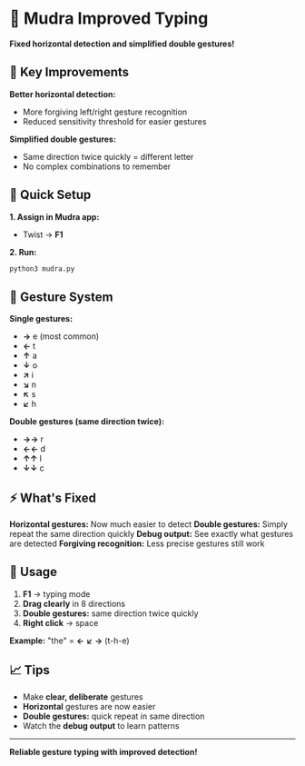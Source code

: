 # 🎯 Mudra Improved Typing

**Fixed horizontal detection and simplified double gestures!**

## 🔧 Key Improvements

**Better horizontal detection:**
- More forgiving left/right gesture recognition
- Reduced sensitivity threshold for easier gestures

**Simplified double gestures:**
- Same direction twice quickly = different letter
- No complex combinations to remember

## 🚀 Quick Setup

**1. Assign in Mudra app:**
- Twist → **F1**

**2. Run:**
```bash
python3 mudra.py
```

## 🎯 Gesture System

**Single gestures:**
- **→** e (most common)
- **←** t  
- **↑** a
- **↓** o
- **↗** i
- **↘** n
- **↖** s
- **↙** h

**Double gestures (same direction twice):**
- **→→** r
- **←←** d  
- **↑↑** l
- **↓↓** c

## ⚡ What's Fixed

**Horizontal gestures:** Now much easier to detect
**Double gestures:** Simply repeat the same direction quickly
**Debug output:** See exactly what gestures are detected
**Forgiving recognition:** Less precise gestures still work

## 🎯 Usage

1. **F1** → typing mode
2. **Drag clearly** in 8 directions
3. **Double gestures:** same direction twice quickly
4. **Right click** → space

**Example:** "the" = **←** **↙** **→** (t-h-e)

## 📈 Tips

- Make **clear, deliberate** gestures
- **Horizontal** gestures are now easier
- **Double gestures:** quick repeat in same direction
- Watch the **debug output** to learn patterns

---

**Reliable gesture typing with improved detection!**